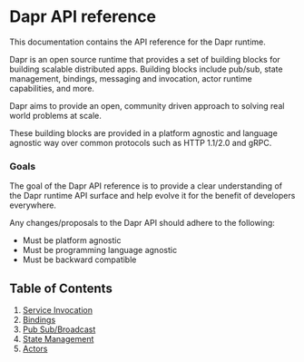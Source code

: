 # Dapr API reference

This documentation contains the API reference for the Dapr runtime.

Dapr is an open source runtime that provides a set of building blocks for building scalable distributed apps.
Building blocks include pub/sub, state management, bindings, messaging and invocation, actor runtime capabilities, and more.

Dapr aims to provide an open, community driven approach to solving real world problems at scale.

These building blocks are provided in a platform agnostic and language agnostic way over common protocols such as HTTP 1.1/2.0 and gRPC.

### Goals

The goal of the Dapr API reference is to provide a clear understanding of the Dapr runtime API surface and help evolve it for the benefit of developers everywhere.

Any changes/proposals to the Dapr API should adhere to the following:

* Must be platform agnostic
* Must be programming language agnostic
* Must be backward compatible

## Table of Contents

  1. [Service Invocation](service_invocation.md)
  2. [Bindings](bindings.md)
  3. [Pub Sub/Broadcast](pubsub.md)
  4. [State Management](state.md)
  5. [Actors](actors.md)
